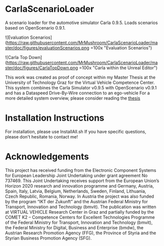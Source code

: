 
# CarlaScenarioLoader
A scenario loader for the automotive simulator Carla 0.9.5. Loads scenarios based on OpenScenario 0.9.1.

![Evaluation Scenarios](https://raw.githubusercontent.com/MrMushroom/CarlaScenarioLoader/master/doc/figures/evaluationScenarios.png =100x  "Evaluation Scenarios")

![Carla Top Down](https://raw.githubusercontent.com/MrMushroom/CarlaScenarioLoader/master/doc/figures/CarlaTopDown.png =100x "Carla within the Unreal Editor")

This work was created as proof of concept within my Master Thesis at the University of Technology Graz for the Virtual Vehicle Competence Center.
This system combines the Carla Simulator v0.9.5 with OpenScenario v0.9.1 and has a Dataspeed Drive-By-Wire connection to an ego-vehicle
For a more detailed system overview, please consider reading the [thesis](https://github.com/MrMushroom/CarlaScenarioLoader/blob/master/oneside_final.pdf "Development of a Scenario Simulation Platform to Support Autonomous Driving Verification")

# Installation Instructions
For installation, please use InstallAll.sh
If you have specific questions, please don't hesitate to contact me!

# Acknowledgements
This project has received funding from the Electronic Component Systems for European Leadership Joint
Undertaking under grant agreement No 737469. This Joint Undertaking receives support from the European
Union’s Horizon 2020 research and innovation programme and Germany, Austria, Spain, Italy, Latvia, Belgium,
Netherlands, Sweden, Finland, Lithuania, Czech Republic, Romania, Norway. In Austria the project was also funded by the program “IKT der Zukunft” and the Austrian Federal Ministry for Transport, Innovation and Technology (bmvit). The publication was written at VIRTUAL VEHICLE Research Center in Graz and partially funded by the COMET K2 – Competence Centers for Excellent Technologies Programme of the Federal Ministry for Transport, Innovation and Technology (bmvit), the Federal Ministry for Digital, Business and Enterprise (bmdw), the Austrian Research Promotion Agency (FFG), the Province of Styria and the Styrian Business Promotion Agency (SFG).
